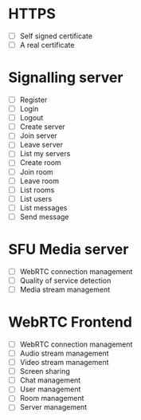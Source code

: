 # HTTPS
- [ ] Self signed certificate
- [ ] A real certificate
# Signalling server
- [ ] Register
- [ ] Login
- [ ] Logout
- [ ] Create server
- [ ] Join server
- [ ] Leave server
- [ ] List my servers
- [ ] Create room
- [ ] Join room
- [ ] Leave room
- [ ] List rooms
- [ ] List users
- [ ] List messages
- [ ] Send message
# SFU Media server
- [ ] WebRTC connection management
- [ ] Quality of service detection
- [ ] Media stream management
# WebRTC Frontend
- [ ] WebRTC connection management
- [ ] Audio stream management
- [ ] Video stream management
- [ ] Screen sharing
- [ ] Chat management
- [ ] User management
- [ ] Room management
- [ ] Server management